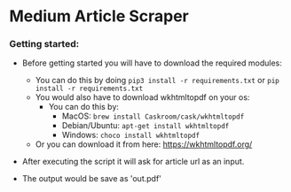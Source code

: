 # Medium Article Scraper

### Getting started: 
- Before getting started you will have to download the required modules: 
	- You can do this by doing `pip3 install -r requirements.txt` or `pip install -r requirements.txt`
	- You would also have to download wkhtmltopdf on your os: 
		- You can do this by:
			- MacOS:  `brew install Caskroom/cask/wkhtmltopdf`
			- Debian/Ubuntu:  `apt-get install wkhtmltopdf`
			- Windows:  `choco install wkhtmltopdf`
	- Or you can download it from here: https://wkhtmltopdf.org/

- After executing the script it will ask for article url as an input.

- The output would be save as 'out.pdf'
